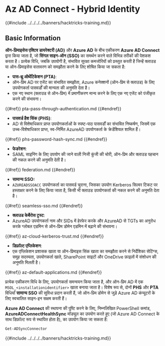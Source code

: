# Az AD Connect - Hybrid Identity

{{#include ../../../../banners/hacktricks-training.md}}

## Basic Information

**ऑन-प्रिमाइसेस एक्टिव डायरेक्टरी (AD)** और **Azure AD** के बीच एकीकरण **Azure AD Connect** द्वारा किया जाता है, जो **सिंगल साइन-ऑन (SSO)** का समर्थन करने वाले विभिन्न तरीकों की पेशकश करता है। प्रत्येक विधि, जबकि उपयोगी है, संभावित सुरक्षा कमजोरियों को प्रस्तुत करती है जिन्हें क्लाउड या ऑन-प्रिमाइसेस वातावरण को समझौता करने के लिए शोषित किया जा सकता है:

- **पास-थ्रू ऑथेंटिकेशन (PTA)**:
- ऑन-प्रिम AD पर एजेंट का संभावित समझौता, Azure कनेक्शनों (ऑन-प्रिम से क्लाउड) के लिए उपयोगकर्ता पासवर्डों की मान्यता की अनुमति देता है।
- एक नए स्थान (क्लाउड से ऑन-प्रिम) में प्रमाणीकरण मान्य करने के लिए एक नए एजेंट को पंजीकृत करने की संभावना।

{{#ref}}
pta-pass-through-authentication.md
{{#endref}}

- **पासवर्ड हैश सिंक (PHS)**:
- AD से विशेषाधिकार प्राप्त उपयोगकर्ताओं के स्पष्ट-पाठ पासवर्डों का संभावित निष्कर्षण, जिसमें एक उच्च-विशेषाधिकार प्राप्त, स्व-निर्मित AzureAD उपयोगकर्ता के क्रेडेंशियल शामिल हैं।

{{#ref}}
phs-password-hash-sync.md
{{#endref}}

- **फेडरेशन**:
- SAML साइनिंग के लिए उपयोग की जाने वाली निजी कुंजी की चोरी, ऑन-प्रिम और क्लाउड पहचान की नकल करने की अनुमति देती है।

{{#ref}}
federation.md
{{#endref}}

- **सामान्य SSO:**
- `AZUREADSSOACC` उपयोगकर्ता का पासवर्ड चुराना, जिसका उपयोग Kerberos सिल्वर टिकट पर हस्ताक्षर करने के लिए किया जाता है, किसी भी क्लाउड उपयोगकर्ता की नकल करने की अनुमति देता है।

{{#ref}}
seamless-sso.md
{{#endref}}

- **क्लाउड केर्बेरोस ट्रस्ट**:
- AzureAD उपयोगकर्ता नाम और SIDs में हेरफेर करके और AzureAD से TGTs का अनुरोध करके ग्लोबल एडमिन से ऑन-प्रिम डोमेन एडमिन में बढ़ाने की संभावना।

{{#ref}}
az-cloud-kerberos-trust.md
{{#endref}}

- **डिफ़ॉल्ट एप्लिकेशन**:
- एक एप्लिकेशन प्रशासक खाता या ऑन-प्रिमाइस सिंक खाता का समझौता करने से निर्देशिका सेटिंग्स, समूह सदस्यता, उपयोगकर्ता खाते, SharePoint साइटों और OneDrive फ़ाइलों में संशोधन की अनुमति मिलती है।

{{#ref}}
az-default-applications.md
{{#endref}}

प्रत्येक एकीकरण विधि के लिए, उपयोगकर्ता समन्वयन किया जाता है, और ऑन-प्रिम AD में एक `MSOL_<installationidentifier>` खाता बनाया जाता है। विशेष रूप से, दोनों **PHS** और **PTA** विधियाँ **सामान्य SSO** की सुविधा प्रदान करती हैं, जो ऑन-प्रिम डोमेन से जुड़े Azure AD कंप्यूटरों के लिए स्वचालित साइन-इन सक्षम करती हैं।

**Azure AD Connect** की स्थापना की पुष्टि करने के लिए, निम्नलिखित PowerShell कमांड, **AzureADConnectHealthSync** मॉड्यूल का उपयोग करते हुए (जो Azure AD Connect के साथ डिफ़ॉल्ट रूप से स्थापित होता है), का उपयोग किया जा सकता है:
```powershell
Get-ADSyncConnector
```
{{#include ../../../../banners/hacktricks-training.md}}
